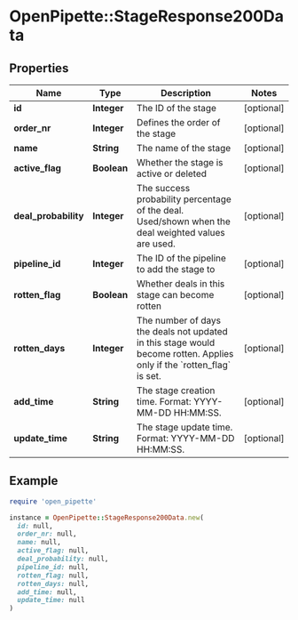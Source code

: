 # OpenPipette::StageResponse200Data

## Properties

| Name | Type | Description | Notes |
| ---- | ---- | ----------- | ----- |
| **id** | **Integer** | The ID of the stage | [optional] |
| **order_nr** | **Integer** | Defines the order of the stage | [optional] |
| **name** | **String** | The name of the stage | [optional] |
| **active_flag** | **Boolean** | Whether the stage is active or deleted | [optional] |
| **deal_probability** | **Integer** | The success probability percentage of the deal. Used/shown when the deal weighted values are used. | [optional] |
| **pipeline_id** | **Integer** | The ID of the pipeline to add the stage to | [optional] |
| **rotten_flag** | **Boolean** | Whether deals in this stage can become rotten | [optional] |
| **rotten_days** | **Integer** | The number of days the deals not updated in this stage would become rotten. Applies only if the &#x60;rotten_flag&#x60; is set. | [optional] |
| **add_time** | **String** | The stage creation time. Format: YYYY-MM-DD HH:MM:SS. | [optional] |
| **update_time** | **String** | The stage update time. Format: YYYY-MM-DD HH:MM:SS. | [optional] |

## Example

```ruby
require 'open_pipette'

instance = OpenPipette::StageResponse200Data.new(
  id: null,
  order_nr: null,
  name: null,
  active_flag: null,
  deal_probability: null,
  pipeline_id: null,
  rotten_flag: null,
  rotten_days: null,
  add_time: null,
  update_time: null
)
```

